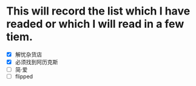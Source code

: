 # This will record the list which I have readed or which I will read in a few tiem.

- [X] 解忧杂货店
- [X] 必须找到阿历克斯
- [ ] 简·爱
- [ ] flipped

